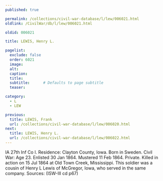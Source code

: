 ```yaml
---
published: true

permalink: /collections/civil-war-database/l/lew/006021.html
oldlink: /CivilWar/db/l/lew/006021.html

oldid: 006021

title: LEWIS, Henry L.

pagelist:
  exclude: false
  order: 6021
  image: 
  alt:
  caption:
  title:
  subtitle:      # Defaults to page subtitle
  teaser:

category: 
  - L 
  - LEW

previous:
  title: LEWIS, Frank
  url: /collections/civil-war-database/l/lew/006020.html  
next:
  title: LEWIS, Henry L.
  url: /collections/civil-war-database/l/lew/006022.html   
---
```

IA 27th Inf Co I. Residence: Clayton County, Iowa. Born in Sweden. Civil War: Age 23. Enlisted 30 Jan 1864. Mustered 11 Feb 1864. Private. Killed in action on 15 Jul 1864 at Old Town Creek, Mississippi. This soldier was a cousin of Henry L Lewis of McGregor, Iowa, who served in the same company. Sources: (ISW-III cd p67)
